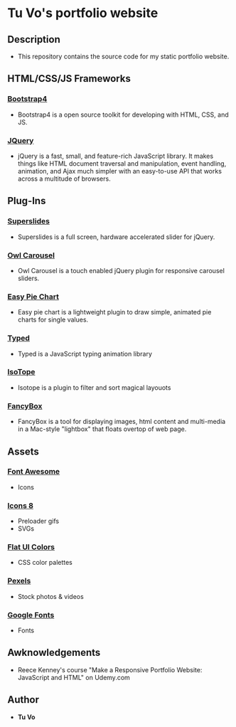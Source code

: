 # Tu Vo's portfolio website

## Description
* This repository contains the source code for my static portfolio website.

## HTML/CSS/JS Frameworks

### [Bootstrap4](https://getbootstrap.com/)
* Bootstrap4 is a open source toolkit for developing with HTML, CSS, and JS. 

### [JQuery](https://jquery.com/)
* jQuery is a fast, small, and feature-rich JavaScript library. It makes things like HTML document traversal and manipulation, event handling, animation, and Ajax much simpler with an easy-to-use API that works across a multitude of browsers.

## Plug-Ins

### [Superslides](https://github.com/nicinabox/superslides)
* Superslides is a full screen, hardware accelerated slider for jQuery. 

### [Owl Carousel](https://owlcarousel2.github.io/OwlCarousel2/)
* Owl Carousel is a touch enabled jQuery plugin for responsive carousel sliders.

### [Easy Pie Chart](https://github.com/rendro/easy-pie-chart)
* Easy pie chart is a lightweight plugin to draw simple, animated pie charts for single values.

### [Typed](https://github.com/mattboldt/typed.js/)
* Typed is a JavaScript typing animation library

### [IsoTope](https://isotope.metafizzy.co/)
* Isotope is a plugin to filter and sort magical layouots

### [FancyBox](http://fancybox.net/)
* FancyBox is a tool for displaying images, html content and multi-media in a Mac-style "lightbox" that floats overtop of web page. 

## Assets

### [Font Awesome](https://fontawesome.com/?from=io)
* Icons

### [Icons 8](https://icons8.com/)
* Preloader gifs
* SVGs

### [Flat UI Colors](https://flatuicolors.com/)
* CSS color palettes

### [Pexels](https://www.pexels.com/)
* Stock photos & videos

### [Google Fonts](https://fonts.google.com/)
* Fonts

## Awknowledgements
* Reece Kenney's course "Make a Responsive Portfolio Website: JavaScript and HTML" on Udemy.com

## Author
* __Tu Vo__
